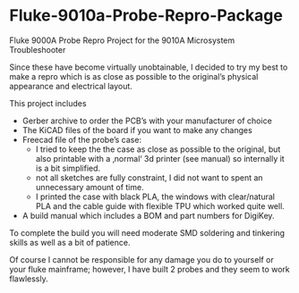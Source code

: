   # Fluke-9010a-Probe-Repro-Package
 Fluke 9000A Probe Repro Project for the 9010A Microsystem Troubleshooter

Since these have become virtually unobtainable, I decided to try my best to make a repro which is as close as possible to the original’s physical appearance and electrical layout.

This project includes

- Gerber archive to order the PCB’s with your manufacturer of choice
- The KiCAD files of the board if you want to make any changes
- Freecad file of the probe’s case:
    - I tried to keep the the case as close as possible to the original, but also printable with a ‚normal‘ 3d printer (see manual) so internally it is a bit simplified.
    - not all sketches are fully constraint, I did not want to spent an unnecessary amount of time.
    - I printed the case with black PLA, the windows with clear/natural PLA and the cable guide with flexible TPU which worked quite well. 
- A build manual which includes a BOM and part numbers for DigiKey.

To complete the build you will need moderate SMD soldering and tinkering skills as well as a bit of patience.

Of course I cannot be responsible  for any damage you do to yourself or your fluke mainframe; however, I have built 2 probes and they seem to work flawlessly.
